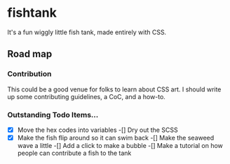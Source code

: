 # fishtank
It's a fun wiggly little fish tank, made entirely with CSS.
## Road map
### Contribution
This could be a good venue for folks to learn about CSS art. I should write up some contributing guidelines, a CoC, and a how-to.
### Outstanding Todo Items...
-[x] Move the hex codes into variables
-[] Dry out the SCSS
-[x] Make the fish flip around so it can swim back
-[] Make the seaweed wave a little
-[] Add a click to make a bubble
-[] Make a tutorial on how people can contribute a fish to the tank
